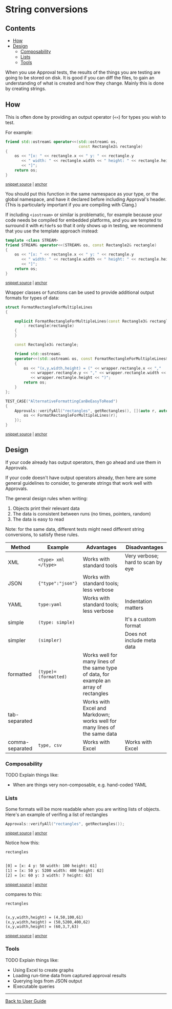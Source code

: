 <!--
GENERATED FILE - DO NOT EDIT
This file was generated by [MarkdownSnippets](https://github.com/SimonCropp/MarkdownSnippets).
Source File: /doc/mdsource/ToString.source.md
To change this file edit the source file and then execute ./run_markdown_templates.sh.
-->

<a id="top"></a>

# String conversions


<!-- toc -->
## Contents

  * [How](#how)
  * [Design](#design)
    * [Composability](#composability)
    * [Lists](#lists)
    * [Tools](#tools)<!-- endtoc -->


When you use Approval tests, the results of the things you are testing are going to be stored on disk. It is good if you can diff the files, to gain an understanding of what is created and how they change. Mainly this is done by creating strings.

## How

This is often done by providing an output operator (`<<`) for types you wish to test.

For example:

<!-- snippet: to_string_standard_example -->
<a id='snippet-to_string_standard_example'/></a>
```cpp
friend std::ostream& operator<<(std::ostream& os,
                                const Rectangle2& rectangle)
{
    os << "[x: " << rectangle.x << " y: " << rectangle.y
       << " width: " << rectangle.width << " height: " << rectangle.height
       << "]";
    return os;
}
```
<sup><a href='/tests/Catch2_Tests/documentation/ToStringExample.cpp#L13-L22' title='File snippet `to_string_standard_example` was extracted from'>snippet source</a> | <a href='#snippet-to_string_standard_example' title='Navigate to start of snippet `to_string_standard_example`'>anchor</a></sup>
<!-- endsnippet -->

You should put this function in the same namespace as your type, or the global namespace, and have it declared before including Approval's header. (This is particularly important if you are compiling with Clang.)

If including `<iostream>` or similar is problematic, for example because your code needs be compiled for embedded platforms, and you are tempted to surround it with `#ifdef`s so that it only shows up in testing, we recommend that you use the template approach instead:

<!-- snippet: to_string_template_example -->
<a id='snippet-to_string_template_example'/></a>
```cpp
template <class STREAM>
friend STREAM& operator<<(STREAM& os, const Rectangle2& rectangle)
{
    os << "[x: " << rectangle.x << " y: " << rectangle.y
       << " width: " << rectangle.width << " height: " << rectangle.height
       << "]";
    return os;
}
```
<sup><a href='/tests/Catch2_Tests/documentation/ToStringTemplateExample.cpp#L15-L24' title='File snippet `to_string_template_example` was extracted from'>snippet source</a> | <a href='#snippet-to_string_template_example' title='Navigate to start of snippet `to_string_template_example`'>anchor</a></sup>
<!-- endsnippet -->

Wrapper classes or functions can be used to provide additional output formats for types of data:

<!-- snippet: to_string_wrapper_example -->
<a id='snippet-to_string_wrapper_example'/></a>
```cpp
struct FormatRectangleForMultipleLines
{

    explicit FormatRectangleForMultipleLines(const Rectangle3& rectangle)
        : rectangle(rectangle)
    {
    }

    const Rectangle3& rectangle;

    friend std::ostream&
    operator<<(std::ostream& os, const FormatRectangleForMultipleLines& wrapper)
    {
        os << "(x,y,width,height) = (" << wrapper.rectangle.x << ","
           << wrapper.rectangle.y << "," << wrapper.rectangle.width << ","
           << wrapper.rectangle.height << ")";
        return os;
    }
};

TEST_CASE("AlternativeFormattingCanBeEasyToRead")
{
    Approvals::verifyAll("rectangles", getRectangles(), [](auto r, auto& os) {
        os << FormatRectangleForMultipleLines(r);
    });
}
```
<sup><a href='/tests/Catch2_Tests/documentation/ToStringWrapperExample.cpp#L39-L66' title='File snippet `to_string_wrapper_example` was extracted from'>snippet source</a> | <a href='#snippet-to_string_wrapper_example' title='Navigate to start of snippet `to_string_wrapper_example`'>anchor</a></sup>
<!-- endsnippet -->

## Design

If your code already has output operators, then go ahead and use them in Approvals.

If your code doesn't have output operators already, then here are some general guidelines to consider, to generate strings that work well with Approvals.

The general design rules when writing:

1. Objects print their relevant data
2. The data is consistent between runs (no times, pointers, random)
3. The data is easy to read

Note: for the same data, different tests might need different string conversions, to satisfy these rules.

Method | Example | Advantages | Disadvantages
------------ | ------------- | ------------- | -------------
XML | `<type> xml </type>` | Works with standard tools | Very verbose; hard to scan by eye
JSON | `{"type":"json"}`  | Works with standard tools; less verbose | &nbsp;
YAML | `type:yaml` | Works with standard tools; less verbose | Indentation matters
simple | `(type: simple)` |   &nbsp;  | It's a custom format
simpler | `(simpler)` | &nbsp; | Does not include meta data
formatted | `(type)=(formatted)` | Works well for many lines of the same type of data, for example an array of rectangles | &nbsp;
tab-separated | &nbsp; | Works with Excel and Markdown; works well for many lines of the same data | &nbsp;
comma-separated | `type, csv` | Works with Excel | Works with Excel

### Composability

TODO Explain things like:

* When are things very non-composable, e.g. hand-coded YAML

### Lists

Some formats will be more readable when you are writing lists of objects.
Here's an example of verifing a list of rectangles

<!-- snippet: verify_list -->
<a id='snippet-verify_list'/></a>
```cpp
Approvals::verifyAll("rectangles", getRectangles());
```
<sup><a href='/tests/Catch2_Tests/documentation/ToStringWrapperExample.cpp#L34-L36' title='File snippet `verify_list` was extracted from'>snippet source</a> | <a href='#snippet-verify_list' title='Navigate to start of snippet `verify_list`'>anchor</a></sup>
<!-- endsnippet -->

Notice how this:

<!-- snippet: ToStringWrapperExample.MultipleLinesCanBeHardToRead.approved.txt -->
<a id='snippet-ToStringWrapperExample.MultipleLinesCanBeHardToRead.approved.txt'/></a>
```txt
rectangles


[0] = [x: 4 y: 50 width: 100 height: 61]
[1] = [x: 50 y: 5200 width: 400 height: 62]
[2] = [x: 60 y: 3 width: 7 height: 63]

```
<sup><a href='/tests/Catch2_Tests/documentation/approval_tests/ToStringWrapperExample.MultipleLinesCanBeHardToRead.approved.txt#L1-L7' title='File snippet `ToStringWrapperExample.MultipleLinesCanBeHardToRead.approved.txt` was extracted from'>snippet source</a> | <a href='#snippet-ToStringWrapperExample.MultipleLinesCanBeHardToRead.approved.txt' title='Navigate to start of snippet `ToStringWrapperExample.MultipleLinesCanBeHardToRead.approved.txt`'>anchor</a></sup>
<!-- endsnippet -->

compares to this:

<!-- snippet: ToStringWrapperExample.AlternativeFormattingCanBeEasyToRead.approved.txt -->
<a id='snippet-ToStringWrapperExample.AlternativeFormattingCanBeEasyToRead.approved.txt'/></a>
```txt
rectangles


(x,y,width,height) = (4,50,100,61)
(x,y,width,height) = (50,5200,400,62)
(x,y,width,height) = (60,3,7,63)

```
<sup><a href='/tests/Catch2_Tests/documentation/approval_tests/ToStringWrapperExample.AlternativeFormattingCanBeEasyToRead.approved.txt#L1-L7' title='File snippet `ToStringWrapperExample.AlternativeFormattingCanBeEasyToRead.approved.txt` was extracted from'>snippet source</a> | <a href='#snippet-ToStringWrapperExample.AlternativeFormattingCanBeEasyToRead.approved.txt' title='Navigate to start of snippet `ToStringWrapperExample.AlternativeFormattingCanBeEasyToRead.approved.txt`'>anchor</a></sup>
<!-- endsnippet -->

### Tools

TODO Explain things like:

* Using Excel to create graphs
* Loading run-time data from captured approval results
* Querying logs from JSON output
* IExecutable queries

---

[Back to User Guide](/doc/README.md#top)
